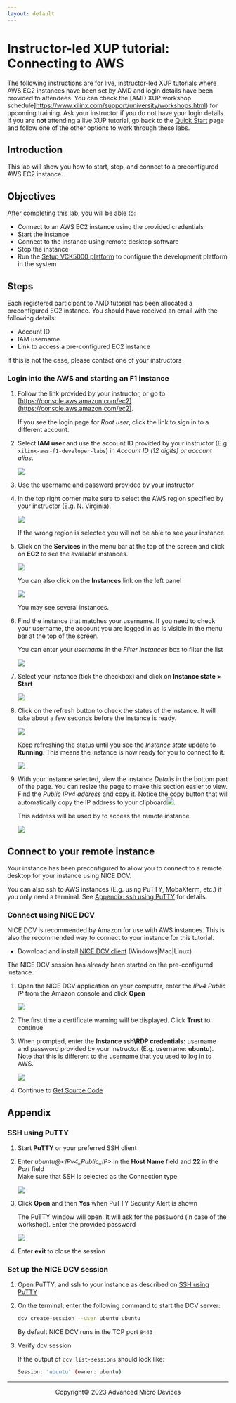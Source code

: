 ```yaml
---
layout: default
---
```


# Instructor-led XUP tutorial: Connecting to AWS

The following instructions are for live, instructor-led XUP tutorials where AWS EC2 instances have been set by AMD and login details have been provided to attendees. You can check the [AMD XUP workshop schedule]https://www.xilinx.com/support/university/workshops.html) for upcoming training. Ask your instructor if you do not have your login details. If you are **not** attending a live XUP tutorial, go back to the [Quick Start](README.md) page and follow one of the other options to work through these labs.

## Introduction

This lab will show you how to start, stop, and connect to a preconfigured AWS EC2 instance. 

## Objectives

After completing this lab, you will be able to:

- Connect to an AWS EC2 instance using the provided credentials
- Start the instance
- Connect to the instance using remote desktop software 
- Stop the instance
- Run the [Setup VCK5000 platform](#setup-vck5000-platform) to configure the development platform in the system

## Steps
Each registered participant to AMD tutorial has been allocated a preconfigured EC2 instance. You should have received an email with the following details:  

- Account ID
- IAM username
- Link to access a pre-configured EC2 instance

If this is not the case, please contact one of your instructors

### Login into the AWS and starting an F1 instance

1. Follow the link provided by your instructor, or go to [https://console.aws.amazon.com/ec2](https://console.aws.amazon.com/ec2). 

    If you see the login page for *Root user*, click the link to sign in to a different account. 

1. Select **IAM user** and use the account ID provided by your instructor (E.g. `xilinx-aws-f1-developer-labs`) in *Account ID (12 digits) or account alias*. 

    ![](images/aws_connect/FigConnectingLab-1.png)

1. Use the username and password provided by your instructor

1. In the top right corner make sure to select the AWS region specified by your instructor (E.g. N. Virginia).

    ![](images/aws_connect/FigConnectingLab-3.png)

    If the wrong region is selected you will not be able to see your instance.

1. Click on the **Services** in the menu bar at the top of the screen and click on **EC2** to see the available instances.

    ![](images/aws_connect/FigConnectingLab-4-2.png)
    
    You can also click on the **Instances** link on the left panel
    
    ![](images/aws_connect/FigConnectingLab-5.png)
    
    You may see several instances.

1. Find the instance that matches your username. If you need to check your username, the account you are logged in as is visible in the menu bar at the top of the screen. 

    You can enter your *username* in the *Filter instances* box to filter the list 

    ![](images/aws_connect/FigConnectingLab-6.png)

1. Select your instance (tick the checkbox) and click on **Instance state > Start** 

    ![](images/aws_connect/FigConnectingLab-7.png)

1. Click on the refresh button to check the status of the instance. It will take about a few seconds before the instance is ready. 

    ![](./images/aws_connect/Fig-refresh.png)

    Keep refreshing the status until you see the *Instance state* update to **Running**. This means the instance is now ready for you to connect to it.  

    ![](./images/aws_connect/instance_running.png)

1. With your instance selected, view the instance *Details* in the bottom part of the page. You can resize the page to make this section easier to view. Find the *Public IPv4 address* and copy it. Notice the copy button that will automatically copy the IP address to your clipboard![](./images/aws_connect/copy_button.png). 

    This address will be used by to access the remote instance.

    ![](images/aws_connect/FigConnectingLab-9.png)


## Connect to your remote instance

Your instance has been preconfigured to allow you to connect to a remote desktop for your instance using NICE DCV. 

You can also ssh to AWS instances (E.g. using PuTTY, MobaXterm, etc.) if you only need a terminal. See [Appendix: ssh using PuTTY](#ssh-using-putty) for details.

### Connect using NICE DCV

NICE DCV is recommended by Amazon for use with AWS instances. This is also the recommended way to connect to your instance for this tutorial.

- Download and install [NICE DCV client](https://download.nice-dcv.com) (Windows\|Mac\|Linux)

The NICE DCV session has already been started on the pre-configured instance.

1. Open the NICE DCV application on your computer, enter the *IPv4 Public IP* from the Amazon console and click **Open**

    ![](./images/aws_connect/nice_dcv.png)

1. The first time a certificate warning will be displayed. Click **Trust** to continue

1. When prompted, enter the **Instance ssh\RDP credentials:** username and password provided by your instructor  (E.g. username: **ubuntu**). Note that this is different to the username that you used to log in to AWS. 

    ![](./images/aws_connect/nice_dcv_desktop.png)

1. Continue to [Get Source Code](setup_tools.md#get-source-code)

## Appendix

### SSH using PuTTY

1. Start **PuTTY** or your preferred SSH client

1. Enter *ubuntu@<IPv4\_Public\_IP>* in the **Host Name** field and **22** in the *Port* field  
    Make sure that SSH is selected as the Connection type

    ![](images/aws_connect/FigConnectingLab-15.png)

1. Click **Open** and then **Yes** when PuTTY Security Alert is shown

    The PuTTY window will open. It will ask for the password (in case of the workshop). Enter the provided password

    ![](images/aws_connect/FigConnectingLab-17.png)

1. Enter **exit** to close the session

### Set up the NICE DCV session

1. Open PuTTY, and ssh to your instance as described on [SSH using PuTTY](#ssh-using-putty)

1. On the terminal, enter the following command to start the DCV server:

   ```sh
   dcv create-session --user ubuntu ubuntu
   ```
   By default NICE DCV runs in the TCP port `8443`

1. Verify dcv session

   If the output of `dcv list-sessions` should look like:

   ```sh
   Session: 'ubuntu' (owner: ubuntu)
   ```

---------------------------------------
<p align="center">Copyright&copy; 2023 Advanced Micro Devices</p>
